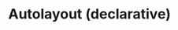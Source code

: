 # Autolayout (declarative)

<div id="example"></div>
<script type="application/javascript">
  new Vue({
    el: '#example',
    template: '<live-code class="full" :template="code" mode="html>iframe" :debounce="1000" />',
    data: {
      code:
`
<body touch-action="none">
<script src="${location.origin+location.pathname}/global.js"><\/script>
<!-- pep.js provides the pointer events (pointermove, pointerdown, etc) -->
<script src="https://code.jquery.com/pep/0.4.3/pep.js"><\/script>

<style>
    body, html {
        width: 100%; height: 100%;
        margin: 0; padding: 0;
        overflow: hidden;
        touch-action: none; /* prevent touch drag from scrolling */
    }
</style>

<!-- In general it is always better to ensure custom elements are defined before using them. -->
<!-- FIXME: If we move this script to after the scene's markup, then the last item in the layout never becomes visible for some reason. -->
<script> LUME.useDefaultNames() <\/script>

<lume-scene id="scene" webgl>
    <lume-ambient-light intensity="0.1"></lume-ambient-light>
    <lume-point-light
        id="light"
        color="white"
        position="300 300 120"
        size="0 0 0"
        cast-shadow="true"
        intensity="0.5"
        >
        <lume-mesh
            has="sphere-geometry basic-material"
            size="10 10 10"
            color="white"
            receive-shadow="false"
            cast-shadow="false"
            mount-point="0.5 0.5 0.5"
            style="pointer-events: none"
            >
        </lume-sphere>
    </lume-point-light>
    <lume-autolayout-node
        id="layout"
        size="100 100 0" TODO="why do we need Z size 0 here, but not in the imperative example?"
        position="0 0 0"
        align-point=" 0.5 0.5 0"
        mount-point=" 0.5 0.5 0"
        visual-format="
            V:|-[child1(child3)]-[child3]-|
            V:|-[child2(child4)]-[child4]-|
            V:[child5(child4)]-|
            |-[child1(child2)]-[child2]-|
            |-[child3(child4,child5)]-[child4]-[child5]-|
        "
        style="background: rgba(0,0,0,0.3)"
    >
        <lume-dom-plane size="1 1 0" color="deeppink" class="child1">This is a paragraph of text to show that it reflows when the size of the layout changes size so that the awesomeness can be observed in its fullness.</lume-dom-plane>
        <lume-dom-plane size="1 1 0" color="deeppink" class="child2">This is a paragraph of text to show that it reflows when the size of the layout changes size so that the awesomeness can be observed in its fullness.</lume-dom-plane>
        <lume-dom-plane size="1 1 0" color="deeppink" class="child3">This is a paragraph of text to show that it reflows when the size of the layout changes size so that the awesomeness can be observed in its fullness.</lume-dom-plane>
        <lume-dom-plane size="1 1 0" color="deeppink" class="child4">This is a paragraph of text to show that it reflows when the size of the layout changes size so that the awesomeness can be observed in its fullness.</lume-dom-plane>
        <lume-dom-plane size="1 1 0" color="deeppink" class="child5">This is a paragraph of text to show that it reflows when the size of the layout changes size so that the awesomeness can be observed in its fullness.</lume-dom-plane>
    </lume-autolayout-node>
</lume-scene>

<script>
    const layout = document.querySelector('#layout')
    layout.size = (x,y,z,t) => [600+200*Math.sin(t/1000),400+200*Math.sin(t/1000),z]

    const light = document.querySelector('#light')

    document.addEventListener('pointermove', function(e) {
        e.preventDefault()
        light.position.x = e.clientX
        light.position.y = e.clientY
    })

    const vfl1 = \`
        //viewport aspect-ratio:3/1 max-height:300
        H:|-[row:[child1(child2,child5)]-[child2]-[child5]]-|
        V:|-[row]-|
    \`
    const vfl2 = \`
        V:|-[child1(child3)]-[child3]-|
        V:|-[child2(child4)]-[child4]-|
        V:[child5(child4)]-|
        |-[child1(child2)]-[child2]-|
        |-[child3(child4,child5)]-[child4]-[child5]-|
    \`

    let lastSize = 'big'
    let size = 'big' // or 'small'

    layout.on('sizechange', ({x, y, z}) => {
        if (x <= 600) size = 'small'
        else size = 'big'

        if (lastSize !== size) {
            if (size === 'small') layout.visualFormat = vfl1
            else layout.visualFormat = vfl2
        }

        lastSize = size
    })

    Array.from( document.querySelectorAll('lume-dom-plane') ).forEach(plane => {
        plane.three.material.opacity = 0.3
        plane.needsUpdate()
    })

    light.three.shadow.radius = 2
    light.three.distance = 800
    light.three.shadow.bias = -0.01
    light.needsUpdate()
<\/script>
</body>
`
    },
  })
</script>
